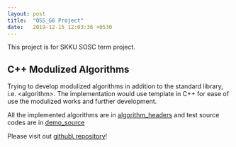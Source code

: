 ```yaml
---
layout: post
title:  "OSS_G6 Project"
date:   2019-12-15 12:03:36 +0530
---
```

This project is for SKKU SOSC term project. 

C++ Modulized Algorithms 
----
Trying to develop modulized algorithms in addition to the standard library, i.e. \<algorithm\>. The implementation would use template in C++ for ease of use the modulized works and further development.

All the implemented algorithms are in [algorithm\_headers](https://github.com/yhlim1225/OSS_G6/tree/master/algorithm_headers/) and test source codes are in [demo\_source](https://github.com/yhlim1225/OSS_G6/tree/master/demo_source/)

Please visit out [github\ repository](https://github.com/yhlim1225/OSS_G6)! 